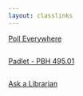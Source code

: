 ```yaml
---
layout: classlinks
---
```

<p style="margin-bottom: 2em;"><a class="button" target="_blank" href="http://pollev.com/brockport">Poll Everywhere</a></p>
<p style="margin-top: 2em; margin-bottom: 2em;"><a class="button" target="_blank" href="https://padlet.com/loganrath/pkoztyf0z5rd">Padlet - PBH 495.01</a></p>
<p><a class="button" target="_blank" href="https://brockport.edu/library/ask">Ask a Librarian</a></p>